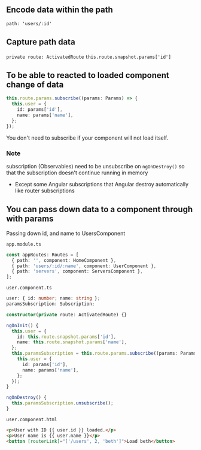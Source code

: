 ## Encode data within the path

`path: 'users/:id'`

## Capture path data

`private route: ActivatedRoute`
`this.route.snapshot.params['id']`

## To be able to reacted to loaded component change of data

```ts
this.route.params.subscribe((params: Params) => {
  this.user = {
    id: params['id'],
    name: params['name'],
  };
});
```

You don't need to subscribe if your component will not load itself.

### Note 

subscription (Observables) need to be unsubscribe on `ngOnDestroy()` so that the subscription doesn't continue running in memory
- Except some Angular subscriptions that Angular destroy automatically like router subscriptions 

## You can pass down data to a component through with params

Passing down id, and name to UsersComponent

`app.module.ts`

```ts
const appRoutes: Routes = [
  { path: '', component: HomeComponent },
  { path: 'users/:id/:name', component: UserComponent },
  { path: 'servers', component: ServersComponent },
];
```

`user.component.ts`

```ts
user: { id: number; name: string };
paramsSubscription: Subscription;

constructor(private route: ActivatedRoute) {}

ngOnInit() {
  this.user = {
    id: this.route.snapshot.params['id'],
    name: this.route.snapshot.params['name'],
  };
  this.paramsSubscription = this.route.params.subscribe((params: Params) => {
    this.user = {
      id: params['id'],
      name: params['name'],
    };
  });
}

ngOnDestroy() {
  this.paramsSubscription.unsubscribe();
}
```

`user.component.html`

```html
<p>User with ID {{ user.id }} loaded.</p>
<p>User name is {{ user.name }}</p>
<button [routerLink]="['/users', 2, 'beth']">Load beth</button>
```

